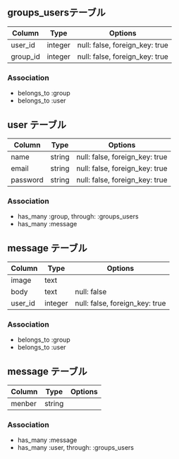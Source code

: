 ## groups_usersテーブル

|Column|Type|Options|
|------|----|-------|
|user_id|integer|null: false, foreign_key: true|
|group_id|integer|null: false, foreign_key: true|

### Association
- belongs_to :group
- belongs_to :user



## user テーブル

|Column|Type|Options|
|------|----|-------|
|name|string|null: false, foreign_key: true|
|email|string|null: false, foreign_key: true|
|password|string|null: false, foreign_key: true|


### Association
- has_many :group, through: :groups_users
- has_many :message


## message テーブル

|Column|Type|Options|
|------|----|-------|
|image|text||
|body|text|null: false|
|user_id|integer|null: false, foreign_key: true|


### Association
- belongs_to :group
- belongs_to :user


## message テーブル

|Column|Type|Options|
|------|----|-------|
|menber|string||

### Association
- has_many :message
- has_many :user, through: :groups_users